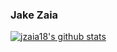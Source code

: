### Jake Zaia

<!--
**jzaia18/jzaia18** is a ✨ _special_ ✨ repository because its `README.md` (this file) appears on your GitHub profile.

Here are some ideas to get you started:

- 🔭 I’m currently working on ...
- 🌱 I’m currently learning ...
- 👯 I’m looking to collaborate on ...
- 🤔 I’m looking for help with ...
- 💬 Ask me about ...
- 📫 How to reach me: ...
- 😄 Pronouns: ...
- ⚡ Fun fact: ...
-->

[![jzaia18's github stats](https://github-readme-stats.vercel.app/api?username=jzaia18&include_all_commits=true&show_icons=true&hide_title=true&hide_border=true)](https://github.com/jzaia18)

